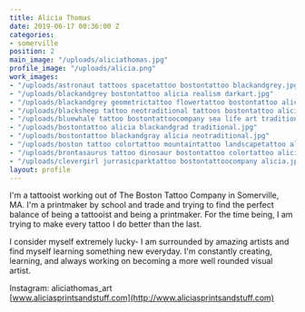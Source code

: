 ```yaml
---
title: Alicia Thomas
date: 2019-06-17 00:36:00 Z
categories:
- somerville
position: 2
main_image: "/uploads/aliciathomas.jpg"
profile_image: "/uploads/alicia.png"
work_images:
- "/uploads/astronaut tattoos spacetattoo bostontattoo blackandgrey.jpg"
- "/uploads/blackandgrey bostontattoo alicia realism darkart.jpg"
- "/uploads/blackandgrey geometrictattoo flowertattoo bostontattoo alicia.jpg"
- "/uploads/blacksheep tattoo neotraditional tattoos bostontattoo alicia.jpg"
- "/uploads/bluewhale tattoo bostontattoocompany sea life art traditionalink alicia.jpg"
- "/uploads/bostontattoo alicia blackandgrad traditional.jpg"
- "/uploads/bostontattoo blackandgray alicia neotraditional.jpg"
- "/uploads/boston tattoo colortattoo mountaintattoo landscapetattoo alicia bostontattoo.jpg"
- "/uploads/brontasaurus tattoo dinosaur bostontattoo colortattoo alicia.jpg"
- "/uploads/clevergirl jurrasicparktattoo bostontattoocompany alicia.jpg"
layout: profile
---
```


I'm a tattooist working out of The Boston Tattoo Company in Somerville, MA. I'm a printmaker by school and trade and trying to find the perfect balance of being a tattooist and being a printmaker. For the time being, I am trying to make every tattoo I do better than the last.

I consider myself extremely lucky- I am surrounded by amazing artists and find myself learning something new everyday. I'm constantly creating, learning, and always working on becoming a more well rounded visual artist.  
  
Instagram: aliciathomas_art  
[www.aliciasprintsandstuff.com](http://www.aliciasprintsandstuff.com) 